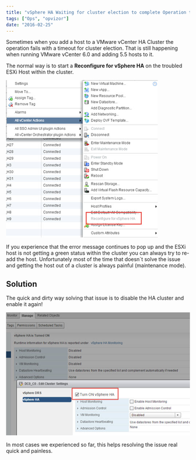 ```yaml
---
title: "vSphere HA Waiting for cluster election to complete Operation timed out"
tags: ["Ops", "opvizor"]
date: "2016-02-25"
---
```


Sometimes when you add a host to a VMware vCenter HA Cluster the operation fails with a timeout for cluster election. That is still happening when running VMware vCenter 6.0 and adding 5.5 hosts to it.

The normal way is to start a **Reconfigure for vSphere HA** on the troubled ESXi Host within the cluster.

![vSphere HA](/images/blog/reconfigha.jpg)

If you experience that the error message continues to pop up and the ESXi host is not getting a green status within the cluster you can always try to re-add the host. Unfortunately most of the time that doesn´t solve the issue and getting the host out of a cluster is always painful (maintenance mode).

## Solution

The quick and dirty way solving that issue is to disable the HA cluster and enable it again!

![Re-enable vSphere HA](/images/blog/hareenable.jpg)

In most cases we experienced so far, this helps resolving the issue real quick and painless.
